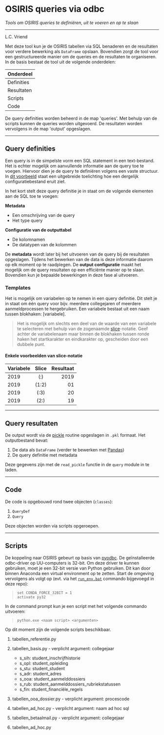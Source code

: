# OSIRIS queries via odbc
*Tools om OSIRIS queries te definiëren, uit te voeren en op te slaan*

---

L.C. Vriend

Met deze tool kun je de OSIRIS tabellen via SQL benaderen en de resultaten voor verdere bewerking als `DataFrame` opslaan. Bovendien zorgt de tool voor een gestructureerde manier om de queries en de resultaten te organiseren. In de basis bestaat de tool uit de volgende onderdelen:

| Onderdeel  |
| ---------- |
| Definities |
| Resultaten |
| Scripts    |
| Code       |

De query definities worden beheerd in de map 'queries'. Met behulp van de scripts kunnen de queries worden uitgevoerd. De resultaten worden vervolgens in de map 'output' opgeslagen.

---

## Query definities
Een query is in de simpelste vorm een SQL statement in een text-bestand. Het is echter mogelijk om aanvullende informatie aan de query toe te voegen. Hiervoor dien je de query te definiëren volgens een vaste structuur. In [dit voorbeeld](https://github.com/uu-csa/osiris_query/blob/master/queries/_template_.ini) staat een uitgebreide toelichting hoe een dergelijk configuratiebestand eruit ziet.

In het kort stelt deze query definitie je in staat om de volgende elementen aan de SQL toe te voegen:

**Metadata**
* Een omschrijving van de query
* Het type query

**Configuratie van de outputtabel**
* De kolomnamen
* De datatypen van de kolommen

De **metadata** wordt later bij het uitvoeren van de query bij de resultaten opgeslagen. Tijdens het bewerken van de data is deze informatie daarom op elk moment op te raadplegen. De **output configuratie** maakt het mogelijk om de query resultaten op een efficiënte manier op te slaan. Bovendien kun je bepaalde bewerkingen in deze fase al uitvoeren.

### Templates
Het is mogelijk om variabelen op te nemen in een query definitie. Dit stelt je in staat om één query voor bijv. meerdere collegejaren of meerdere aanmeldprocessen te hergebruiken. Een variabele bestaat uit een naam tussen blokhaken: [variabele].

> Het is mogelijk om slechts een deel van de waarde van een variabele te selecteren met behulp van de zogenaamde [slice](https://docs.python.org/3/library/functions.html?highlight=slice#slice)-notatie. Geef achter de variabelenaam maar binnen de blokhaken tussen ronde haken het startkarakter en eindkarakter op, gescheiden door een dubbele punt.

#### Enkele voorbeelden van slice-notatie
Variabele | Slice | Resultaat
--------- | :---: | --------:
2019      | (:)   | 2019
2019      | (1:2) | 01
2019      | (:3)  | 20
2019      | (2:)  | 19

---

## Query resultaten
De output wordt via de [pickle](https://docs.python.org/3/library/pickle.html?highlight=pickle#module-pickle) routine opgeslagen in `.pkl` formaat. Het outputbestand bevat:

1. De data als `DataFrame` (verder te bewerken met [Pandas](https://pandas.pydata.org/))
2. De query definitie met metadata

Deze gegevens zijn met de `read_pickle` functie in de `query` module in te laden.

---

## Code
De code is opgebouwd rond twee objecten (`classes`):

1. `QueryDef`
2. `Query`

Deze objecten worden via scripts opgeroepen.

---

## Scripts

De koppeling naar OSIRIS gebeurt op basis van [pyodbc](https://github.com/mkleehammer/pyodbc/wiki). De geïnstalleerde odbc-driver op UU-computers is 32-bit. Om deze driver te kunnen gebruiken, moet je een 32-bit versie van Python gebruiken. Dit kan door binnen Anaconda een virtual environment op te zetten. Start de omgeving vervolgens als volgt op (evt. via het [`run_env.bat`](https://github.com/uu-csa/osiris_query/blob/master/run_env.bat) commando bijgevoegd in deze repo):

> `set CONDA_FORCE_32BIT = 1`  
> `activate py32`

In de command prompt kun je een script met het volgende commando uitvoeren:

> `python.exe <naam script> <argumenten>`

Op dit moment zijn de volgende scripts beschikbaar.

1. tabellen_referentie.py
2. tabellen_basis.py - verplicht argument: collegejaar

    * s_sih: student_inschrijfhistorie
    * s_opl: student_opleiding
    * s_stu: student_student
    * s_adr: student_adres
    * s_ooa: student_aanmelddossiers
    * s_rub: student_aanmelddossiers_rubriekstatussen
    * s_fin: student_financiële_regels
3. tabellen_ooa_dossier.py - verplicht argument: procescode
4. tabellen_ad_hoc.py - verplicht argument: naam ad hoc sql
5. tabellen_betaalmail.py - verplicht argument: collegejaar
6. tabellen_ad_hoc.py

